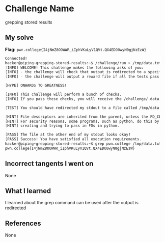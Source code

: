 # Challenge Name
grepping stored results

## My solve
**Flag:** `pwn.college{I4jNmZ8OOWWR_iIphVKuLyV1QVt.QX4EDO0wyN0gjNzEzW}`

```bash
Connected!
hacker@piping~grepping-stored-results:~$ /challenge/run > /tmp/data.txt
[INFO] WELCOME! This challenge makes the following asks of you:
[INFO] - the challenge will check that output is redirected to a specific file path : /tmp/data.txt
[INFO] - the challenge will output a reward file if all the tests pass : /challenge/.data.txt

[HYPE] ONWARDS TO GREATNESS!

[INFO] This challenge will perform a bunch of checks.
[INFO] If you pass these checks, you will receive the /challenge/.data.txt file.

[TEST] You should have redirected my stdout to a file called /tmp/data.txt. Checking...

[HINT] File descriptors are inherited from the parent, unless the FD_CLOEXEC is set by the parent on the file descriptor.
[HINT] For security reasons, some programs, such as python, do this by default in certain cases. Be careful if you are
[HINT] creating and trying to pass in FDs in python.

[PASS] The file at the other end of my stdout looks okay!
[PASS] Success! You have satisfied all execution requirements.
hacker@piping~grepping-stored-results:~$ grep pwn.college /tmp/data.txt
pwn.college{I4jNmZ8OOWWR_iIphVKuLyV1QVt.QX4EDO0wyN0gjNzEzW}
```
## Incorrect tangents I went on
None

## What I learned
I learned about the grep command can be used after the output is redirected

## References 
None
